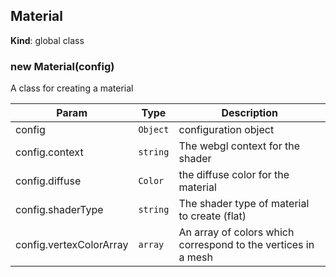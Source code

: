 <a name="Material"></a>

## Material
**Kind**: global class  
<a name="new_Material_new"></a>

### new Material(config)
A class for creating a material


| Param | Type | Description |
| --- | --- | --- |
| config | <code>Object</code> | configuration object |
| config.context | <code>string</code> | The webgl context for the shader |
| config.diffuse | <code>Color</code> | the diffuse color for the material |
| config.shaderType | <code>string</code> | The shader type of material to create (flat) |
| config.vertexColorArray | <code>array</code> | An array of colors which correspond to the vertices in a mesh |

